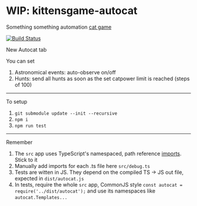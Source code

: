 # WIP: kittensgame-autocat
Something something automation [cat game](https://kittensgame.com/web/)

[![Build Status](https://travis-ci.com/micheledurante/kittensgame-autocat.svg?branch=main)](https://travis-ci.com/micheledurante/kittensgame-autocat)

New Autocat tab

You can set
1. Astronomical events: auto-observe on/off
1. Hunts: send all hunts as soon as the set catpower limit is reached (steps of 100)

---

To setup
1. `git submodule update --init --recursive`
1. `npm i`
1. `npm run test`

---

Remember
1. The `src` app uses TypeScript's namespaced, path reference [imports](https://www.typescriptlang.org/docs/handbook/namespaces.html#splitting-across-files). Stick to it
1. Manually add imports for each .ts file here `src/debug.ts`
1. Tests are witten in JS. They depend on the compiled TS -> JS out file, expected in `dist/autocat.js`
1. In tests, require the whole `src` app, CommonJS style `const autocat = require('../dist/autocat');` and use its namespaces like `autocat.Templates...`
